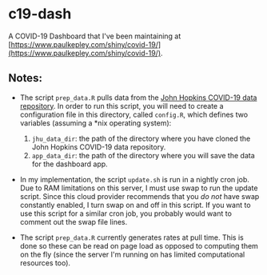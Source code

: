# c19-dash
A COVID-19 Dashboard that I've been maintaining at [https://www.paulkepley.com/shiny/covid-19/](https://www.paulkepley.com/shiny/covid-19/).

## Notes:

- The script `prep_data.R` pulls data from the [John Hopkins COVID-19 data repository](https://github.com/CSSEGISandData/COVID-19). In order to run this script, you will need to create a configuration file in this directory, called `config.R`, which defines two variables (assuming a *nix operating system):

    1. `jhu_data_dir`: the path of the directory where you have cloned the John Hopkins COVID-19 data repository.
    2. `app_data_dir`:  the path of the directory where you will save the data for the dashboard app.
	
- In my implementation, the script `update.sh` is run in a nightly cron job. Due to RAM limitations on this server, I must use swap to run the update script. Since this cloud provider recommends that you *do not* have swap constantly enabled, I turn swap on and off in this script. If you want to use this script for a similar cron job, you probably would want to comment out the swap file lines.
- The script `prep_data.R` currently generates rates at pull time. This is done so these can be read on page load as opposed to computing them on the fly (since the server I'm running on has limited computational resources too).
